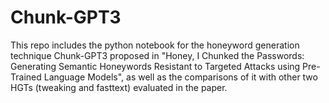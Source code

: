 # Chunk-GPT3

This repo includes the python notebook for the honeyword generation technique Chunk-GPT3 proposed in "Honey, I Chunked the Passwords: Generating Semantic Honeywords Resistant to Targeted Attacks using Pre-Trained Language Models", as well as the comparisons of it with other two HGTs (tweaking and fasttext) evaluated in the paper.
